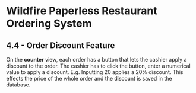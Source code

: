 # Wildfire Paperless Restaurant Ordering System

## 4.4 - Order Discount Feature

On the **counter** view, each order has a button that lets the cashier apply a discount to the order. The cashier has to click the button, enter a numerical value to apply a discount. E.g. Inputting 20 applies a 20% discount. This effects the price of the whole order and the discount is saved in the database.
